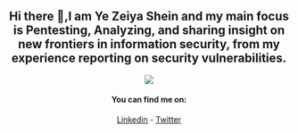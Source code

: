 
<div align="center">

## Hi there 👋,I am Ye Zeiya Shein and my main focus is Pentesting, Analyzing, and sharing insight on new frontiers in information security, from my experience reporting on security vulnerabilities.

![](https://komarev.com/ghpvc/?username=yezeiyashein)

 #### You can find me on:
[Linkedin](https://www.linkedin.com/in/zeiya) - [Twitter](https://twitter.com/yezeiyashein)

  
</div>

<!--
**yezeiyashein/yezeiyashein** is a ✨ _special_ ✨ repository because its `README.md` (this file) appears on your GitHub profile.

Here are some ideas to get you started:

- 🔭 I’m currently working on ...
- 🌱 I’m currently learning ...
- 👯 I’m looking to collaborate on ...
- 🤔 I’m looking for help with ...
- 💬 Ask me about ...
- 📫 How to reach me: ...
- 😄 Pronouns: ...
- ⚡ Fun fact: ...
-->
